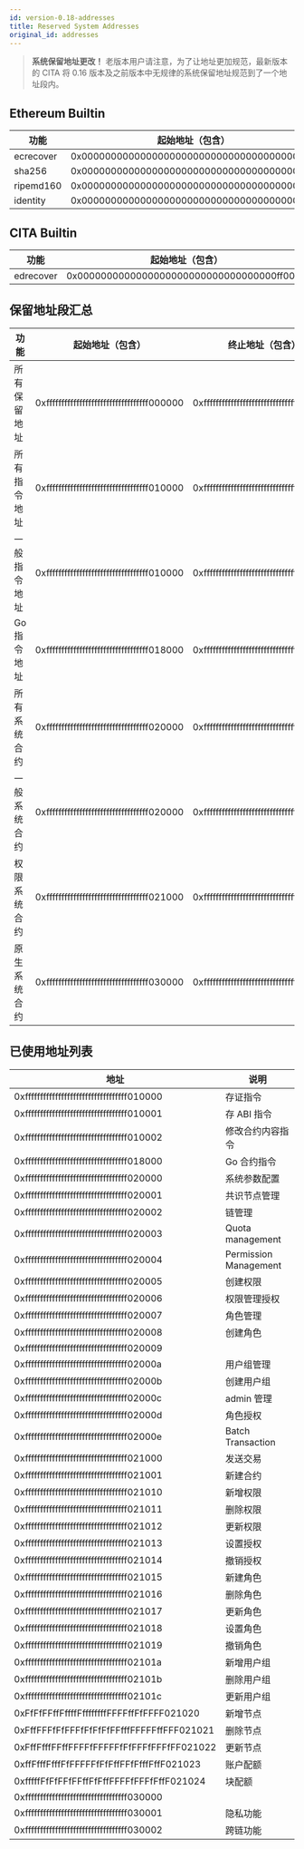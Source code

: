 ```yaml
---
id: version-0.18-addresses
title: Reserved System Addresses
original_id: addresses
---
```


> **系统保留地址更改！** 老版本用户请注意，为了让地址更加规范，最新版本的 CITA 将 0.16 版本及之前版本中无规律的系统保留地址规范到了一个地址段内。

## Ethereum Builtin

| 功能        | 起始地址（包含）                                   |
| --------- | ------------------------------------------ |
| ecrecover | 0x0000000000000000000000000000000000000001 |
| sha256    | 0x0000000000000000000000000000000000000002 |
| ripemd160 | 0x0000000000000000000000000000000000000003 |
| identity  | 0x0000000000000000000000000000000000000004 |

## CITA Builtin

| 功能        | 起始地址（包含）                                   |
| --------- | ------------------------------------------ |
| edrecover | 0x0000000000000000000000000000000000ff0001 |

## 保留地址段汇总

| 功能      | 起始地址（包含）                                   | 终止地址（包含）                                   |
| ------- | ------------------------------------------ | ------------------------------------------ |
| 所有保留地址  | 0xffffffffffffffffffffffffffffffffff000000 | 0xffffffffffffffffffffffffffffffffffffffff |
| 所有指令地址  | 0xffffffffffffffffffffffffffffffffff010000 | 0xffffffffffffffffffffffffffffffffff01ffff |
| 一般指令地址  | 0xffffffffffffffffffffffffffffffffff010000 | 0xffffffffffffffffffffffffffffffffff0100ff |
| Go 指令地址 | 0xffffffffffffffffffffffffffffffffff018000 | 0xffffffffffffffffffffffffffffffffff018fff |
| 所有系统合约  | 0xffffffffffffffffffffffffffffffffff020000 | 0xffffffffffffffffffffffffffffffffff02ffff |
| 一般系统合约  | 0xffffffffffffffffffffffffffffffffff020000 | 0xffffffffffffffffffffffffffffffffff0200ff |
| 权限系统合约  | 0xffffffffffffffffffffffffffffffffff021000 | 0xffffffffffffffffffffffffffffffffff0210ff |
| 原生系统合约  | 0xffffffffffffffffffffffffffffffffff030000 | 0xffffffffffffffffffffffffffffffffff03ffff |

## 已使用地址列表

| 地址                                         | 说明                    |
| ------------------------------------------ | --------------------- |
| 0xffffffffffffffffffffffffffffffffff010000 | 存证指令                  |
| 0xffffffffffffffffffffffffffffffffff010001 | 存 ABI 指令              |
| 0xffffffffffffffffffffffffffffffffff010002 | 修改合约内容指令              |
| 0xffffffffffffffffffffffffffffffffff018000 | Go 合约指令               |
| 0xffffffffffffffffffffffffffffffffff020000 | 系统参数配置                |
| 0xffffffffffffffffffffffffffffffffff020001 | 共识节点管理                |
| 0xffffffffffffffffffffffffffffffffff020002 | 链管理                   |
| 0xffffffffffffffffffffffffffffffffff020003 | Quota management      |
| 0xffffffffffffffffffffffffffffffffff020004 | Permission Management |
| 0xffffffffffffffffffffffffffffffffff020005 | 创建权限                  |
| 0xffffffffffffffffffffffffffffffffff020006 | 权限管理授权                |
| 0xffffffffffffffffffffffffffffffffff020007 | 角色管理                  |
| 0xffffffffffffffffffffffffffffffffff020008 | 创建角色                  |
| 0xffffffffffffffffffffffffffffffffff020009 |                       |
| 0xffffffffffffffffffffffffffffffffff02000a | 用户组管理                 |
| 0xffffffffffffffffffffffffffffffffff02000b | 创建用户组                 |
| 0xffffffffffffffffffffffffffffffffff02000c | admin 管理              |
| 0xffffffffffffffffffffffffffffffffff02000d | 角色授权                  |
| 0xffffffffffffffffffffffffffffffffff02000e | Batch Transaction     |
| 0xffffffffffffffffffffffffffffffffff021000 | 发送交易                  |
| 0xffffffffffffffffffffffffffffffffff021001 | 新建合约                  |
| 0xffffffffffffffffffffffffffffffffff021010 | 新增权限                  |
| 0xffffffffffffffffffffffffffffffffff021011 | 删除权限                  |
| 0xffffffffffffffffffffffffffffffffff021012 | 更新权限                  |
| 0xffffffffffffffffffffffffffffffffff021013 | 设置授权                  |
| 0xffffffffffffffffffffffffffffffffff021014 | 撤销授权                  |
| 0xffffffffffffffffffffffffffffffffff021015 | 新建角色                  |
| 0xffffffffffffffffffffffffffffffffff021016 | 删除角色                  |
| 0xffffffffffffffffffffffffffffffffff021017 | 更新角色                  |
| 0xffffffffffffffffffffffffffffffffff021018 | 设置角色                  |
| 0xffffffffffffffffffffffffffffffffff021019 | 撤销角色                  |
| 0xffffffffffffffffffffffffffffffffff02101a | 新增用户组                 |
| 0xffffffffffffffffffffffffffffffffff02101b | 删除用户组                 |
| 0xffffffffffffffffffffffffffffffffff02101c | 更新用户组                 |
| 0xFfFfFFffFffffFffffffffFFFFffFfFFFF021020 | 新增节点                  |
| 0xFffFFFfFfFFFfFfFfFfFFfffFFFFFffFFF021021 | 删除节点                  |
| 0xFffFfffFFffFFFFfFFFFFfFfFFFfFFFfFF021022 | 更新节点                  |
| 0xffFfffFfffFfFFFFFfFfFffFFfFfffFffF021023 | 账户配额                  |
| 0xfffffFfFfFFfFFffFfFffFFFFfFFFfFffF021024 | 块配额                   |
| 0xffffffffffffffffffffffffffffffffff030000 |                       |
| 0xffffffffffffffffffffffffffffffffff030001 | 隐私功能                  |
| 0xffffffffffffffffffffffffffffffffff030002 | 跨链功能                  |